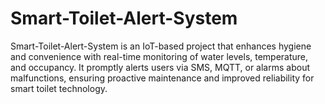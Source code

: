 # Smart-Toilet-Alert-System
Smart-Toilet-Alert-System is an IoT-based project that enhances hygiene and convenience with real-time monitoring of water levels, temperature, and occupancy. It promptly alerts users via SMS, MQTT, or alarms about malfunctions, ensuring proactive maintenance and improved reliability for smart toilet technology.
